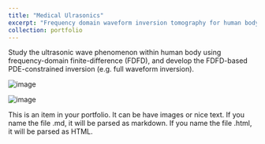 ```yaml
---
title: "Medical Ulrasonics"
excerpt: "Frequency domain waveform inversion tomography for human body<br/><img src='/images/USCT.png'>"
collection: portfolio
---
```

Study the ultrasonic wave phenomenon within human body using frequency-domain finite-difference (FDFD), and develop the FDFD-based PDE-constrained inversion (e.g. full waveform inversion).

![image](/images/19.gif)

![image](/images/26.gif)



This is an item in your portfolio. It can be have images or nice text. If you name the file .md, it will be parsed as markdown. If you name the file .html, it will be parsed as HTML. 
